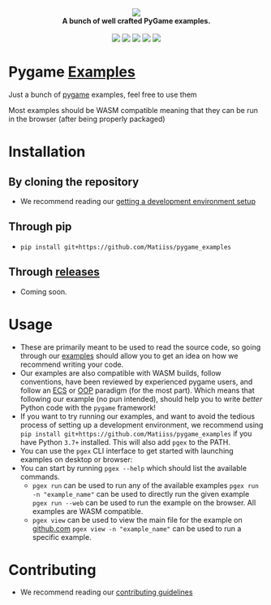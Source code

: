 <div align="center">
  <img src="https://media.discordapp.net/attachments/972467177624072263/972555155822239824/logo4.png?width=250&height=250" />
  <br/>
  <b>A bunch of well crafted PyGame examples.</b>
  <br/>
  <br/>
	<a href="https://github.com/Matiiss/pygame_examples/actions/workflows/lint.yml"><img src="https://img.shields.io/github/workflow/status/Matiiss/pygame_examples/Run%20pylint%20and%20black"></a>  
  <a href="https://discord.gg/DCGyWedkde"><img src="https://img.shields.io/discord/972445332476665866"/></a>
	<a href="https://github.com/Matiiss/pygame_examples/blob/main/LICENSE"><img src="https://img.shields.io/github/license/Matiiss/pygame_examples"></a>
	<a href="https://github.com/psf/black"><img src="https://img.shields.io/badge/code%20style-black-brightgreen"></a>
  <img src="https://img.shields.io/tokei/lines/github/Matiiss/pygame_examples">
  
</div>


# Pygame [Examples](https://github.com/Matiiss/pygame_examples/tree/main/pgex/examples)
Just a bunch of [pygame](https://github.com/pygame/pygame) examples, feel free to use them

Most examples should be WASM compatible meaning that they can be run in the browser (after being properly packaged)


# Installation 
## By cloning the repository 
  - We recommend reading our [getting a development environment setup](https://github.com/Matiiss/pygame_examples/blob/main/SETUP.md)
## Through pip
  - `pip install git+https://github.com/Matiiss/pygame_examples`
## Through [releases](https://github.com/Matiiss/pygame_examples/releases)
  - Coming soon.

# Usage
  - These are primarily meant to be used to read the source code, so going through our [examples](https://github.com/Matiiss/pygame_examples/tree/main/pgex/examples) should allow you to get an idea on how we recommend writing your code.
  - Our examples are also compatible with WASM builds, follow conventions, have been reviewed by experienced pygame users, and follow an [ECS](https://en.wikipedia.org/wiki/Entity_component_system) or [OOP](https://en.wikipedia.org/wiki/Object-oriented_programming) paradigm (for the most part). Which means that following our example (no pun intended), should help you to write *better* Python code with the `pygame` framework!
  - If you want to try running our examples, and want to avoid the tedious process of setting up a development environment, we recommend using `pip install git+https://github.com/Matiiss/pygame_examples` if you have Python `3.7+` installed. This will also add `pgex` to the PATH.
  - You can use the `pgex` CLI interface to get started with launching examples on desktop or browser:
  - You can start by running `pgex --help` which should list the available commands. 
	  - `pgex run` can be used to run any of the available examples
	    `pgex run -n "example_name"` can be used to directly run the given example
	    `pgex run --web` can be used to run the example on the browser. All examples are WASM compatible.
	  - `pgex view` can be used to view the main file for the example on [github.com](https://github.com/Matiiss/pygame_examples)
	    `pgex view -n "example_name"` can be used to run a specific example.

# Contributing
  - We recommend reading our [contributing guidelines](https://github.com/Matiiss/pygame_examples/blob/main/CONTRIBUTING.md)

